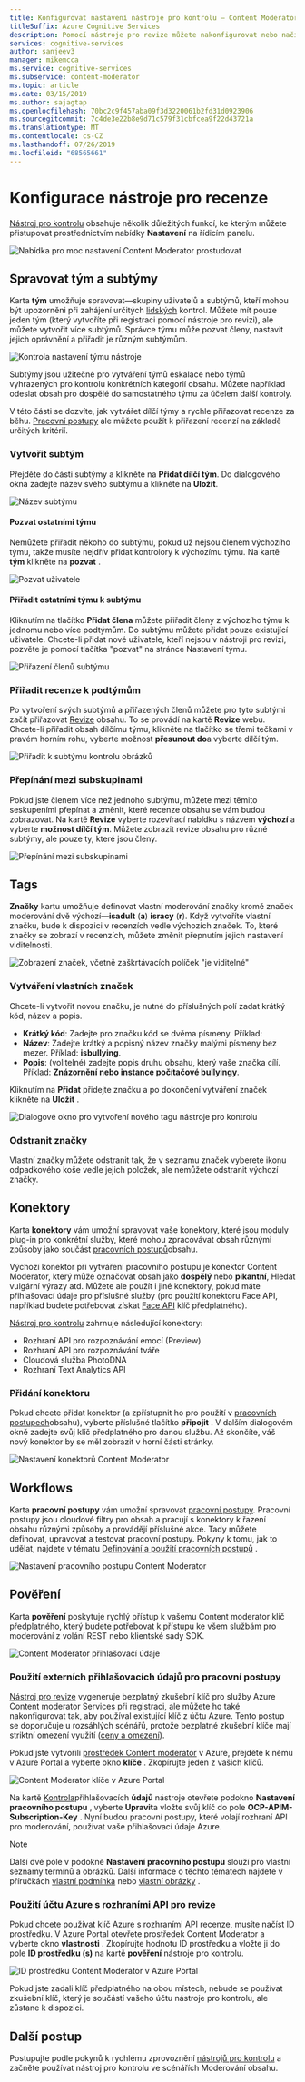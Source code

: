 ```yaml
---
title: Konfigurovat nastavení nástroje pro kontrolu – Content Moderator
titleSuffix: Azure Cognitive Services
description: Pomocí nástroje pro revize můžete nakonfigurovat nebo načíst svůj tým, značky, konektory, pracovní postupy a přihlašovací údaje pro Content Moderator.
services: cognitive-services
author: sanjeev3
manager: mikemcca
ms.service: cognitive-services
ms.subservice: content-moderator
ms.topic: article
ms.date: 03/15/2019
ms.author: sajagtap
ms.openlocfilehash: 70bc2c9f457aba09f3d3220061b2fd31d0923906
ms.sourcegitcommit: 7c4de3e22b8e9d71c579f31cbfcea9f22d43721a
ms.translationtype: MT
ms.contentlocale: cs-CZ
ms.lasthandoff: 07/26/2019
ms.locfileid: "68565661"
---
```

# <a name="configure-the-review-tool"></a>Konfigurace nástroje pro recenze

[Nástroj pro kontrolu](https://contentmoderator.cognitive.microsoft.com) obsahuje několik důležitých funkcí, ke kterým můžete přistupovat prostřednictvím nabídky **Nastavení** na řídicím panelu.

![Nabídka pro moc nastavení Content Moderator prostudovat](images/settings-1.png)

## <a name="manage-team-and-subteams"></a>Spravovat tým a subtýmy

Karta **tým** umožňuje spravovat&mdash;skupiny uživatelů a subtýmů, kteří mohou být upozorněni při zahájení určitých [lidských](../review-api.md#reviews) kontrol. Můžete mít pouze jeden tým (který vytvoříte při registraci pomocí nástroje pro revizi), ale můžete vytvořit více subtýmů. Správce týmu může pozvat členy, nastavit jejich oprávnění a přiřadit je různým subtýmům.

![Kontrola nastavení týmu nástroje](images/settings-2-team.png)

Subtýmy jsou užitečné pro vytváření týmů eskalace nebo týmů vyhrazených pro kontrolu konkrétních kategorií obsahu. Můžete například odeslat obsah pro dospělé do samostatného týmu za účelem další kontroly.

V této části se dozvíte, jak vytvářet dílčí týmy a rychle přiřazovat recenze za běhu. [Pracovní postupy](workflows.md) ale můžete použít k přiřazení recenzí na základě určitých kritérií.

### <a name="create-a-subteam"></a>Vytvořit subtým

Přejděte do části  subtýmy a klikněte na **Přidat dílčí tým**. Do dialogového okna zadejte název svého subtýmu a klikněte na **Uložit**.

![Název subtýmu](images/1-Teams-2.PNG)

#### <a name="invite-teammates"></a>Pozvat ostatními týmu

Nemůžete přiřadit někoho do subtýmu, pokud už nejsou členem výchozího týmu, takže musíte nejdřív přidat kontrolory k výchozímu týmu. Na kartě **tým** klikněte na **pozvat** .

![Pozvat uživatele](images/invite-users.png)

#### <a name="assign-teammates-to-subteam"></a>Přiřadit ostatními týmu k subtýmu

Kliknutím na tlačítko **Přidat člena** můžete přiřadit členy z výchozího týmu k jednomu nebo více podtýmům. Do subtýmu můžete přidat pouze existující uživatele. Chcete-li přidat nové uživatele, kteří nejsou v nástroji pro revizi, pozvěte je pomocí tlačítka "pozvat" na stránce Nastavení týmu.

![Přiřazení členů subtýmu](images/1-Teams-3.PNG)

### <a name="assign-reviews-to-subteams"></a>Přiřadit recenze k podtýmům

Po vytvoření svých subtýmů a přiřazených členů můžete pro tyto subtými začít přiřazovat [Revize](../review-api.md#reviews) obsahu. To se provádí na kartě **Revize** webu.
Chcete-li přiřadit obsah dílčímu týmu, klikněte na tlačítko se třemi tečkami v pravém horním rohu, vyberte možnost **přesunout do**a vyberte dílčí tým.

![Přiřadit k subtýmu kontrolu obrázků](images/3-review-image-subteam-1.png)

### <a name="switch-between-subteams"></a>Přepínání mezi subskupinami

Pokud jste členem více než jednoho subtýmu, můžete mezi těmito seskupeními přepínat a změnit, které recenze obsahu se vám budou zobrazovat. Na kartě **Revize** vyberte rozevírací nabídku s názvem **výchozí** a vyberte **možnost dílčí tým**. Můžete zobrazit revize obsahu pro různé subtýmy, ale pouze ty, které jsou členy.

![Přepínání mezi subskupinami](images/3-review-image-subteam-2.png)

## <a name="tags"></a>Tags

**Značky** kartu umožňuje definovat vlastní moderování značky kromě značek moderování dvě výchozí&mdash;**isadult** (**a**) **isracy**  (**r**). Když vytvoříte vlastní značku, bude k dispozici v recenzích vedle výchozích značek. To, které značky se zobrazí v recenzích, můžete změnit přepnutím jejich nastavení viditelnosti.

![Zobrazení značek, včetně zaškrtávacích políček "je viditelné"](images/tags-4-disable.png)

### <a name="create-custom-tags"></a>Vytváření vlastních značek

Chcete-li vytvořit novou značku, je nutné do příslušných polí zadat krátký kód, název a popis.

- **Krátký kód**: Zadejte pro značku kód se dvěma písmeny. Příklad:
- **Název**: Zadejte krátký a popisný název značky malými písmeny bez mezer. Příklad: **isbullying**.
- **Popis**: (volitelné) zadejte popis druhu obsahu, který vaše značka cílí. Příklad: **Znázornění nebo instance počítačové bullyingy**.

Kliknutím na **Přidat** přidejte značku a po dokončení vytváření značek klikněte na **Uložit** .

![Dialogové okno pro vytvoření nového tagu nástroje pro kontrolu](images/settings-3-tags.png)

### <a name="delete-tags"></a>Odstranit značky

Vlastní značky můžete odstranit tak, že v seznamu značek vyberete ikonu odpadkového koše vedle jejich položek, ale nemůžete odstranit výchozí značky.

## <a name="connectors"></a>Konektory

Karta **konektory** vám umožní spravovat vaše konektory, které jsou moduly plug-in pro konkrétní služby, které mohou zpracovávat obsah různými způsoby jako součást [pracovních postupů](../review-api.md#workflows)obsahu.

Výchozí konektor při vytváření pracovního postupu je konektor Content Moderator, který může označovat obsah jako **dospělý** nebo **pikantní**, Hledat vulgární výrazy atd. Můžete ale použít i jiné konektory, pokud máte přihlašovací údaje pro příslušné služby (pro použití konektoru Face API, například budete potřebovat získat [Face API](https://docs.microsoft.com/azure/cognitive-services/face/overview) klíč předplatného).

[Nástroj pro kontrolu](./human-in-the-loop.md) zahrnuje následující konektory:

- Rozhraní API pro rozpoznávání emocí (Preview)
- Rozhraní API pro rozpoznávání tváře
- Cloudová služba PhotoDNA
- Rozhraní Text Analytics API

### <a name="add-a-connector"></a>Přidání konektoru

Pokud chcete přidat konektor (a zpřístupnit ho pro použití v [pracovních postupech](../review-api.md#workflows)obsahu), vyberte příslušné tlačítko **připojit** . V dalším dialogovém okně zadejte svůj klíč předplatného pro danou službu. Až skončíte, váš nový konektor by se měl zobrazit v horní části stránky.

![Nastavení konektorů Content Moderator](images/settings-4-connectors.png)

## <a name="workflows"></a>Workflows

Karta **pracovní postupy** vám umožní spravovat [pracovní postupy](../review-api.md#workflows). Pracovní postupy jsou cloudové filtry pro obsah a pracují s konektory k řazení obsahu různými způsoby a provádějí příslušné akce. Tady můžete definovat, upravovat a testovat pracovní postupy. Pokyny k tomu, jak to udělat, najdete v tématu [Definování a použití pracovních postupů](Workflows.md) .

![Nastavení pracovního postupu Content Moderator](images/settings-5-workflows.png)

## <a name="credentials"></a>Pověření

Karta **pověření** poskytuje rychlý přístup k vašemu Content moderator klíč předplatného, který budete potřebovat k přístupu ke všem službám pro moderování z volání REST nebo klientské sady SDK.

![Content Moderator přihlašovací údaje](images/settings-6-credentials.png)

### <a name="use-external-credentials-for-workflows"></a>Použití externích přihlašovacích údajů pro pracovní postupy

[Nástroj pro revize](https://contentmoderator.cognitive.microsoft.com) vygeneruje bezplatný zkušební klíč pro služby Azure Content moderator Services při registraci, ale můžete ho také nakonfigurovat tak, aby používal existující klíč z účtu Azure. Tento postup se doporučuje u rozsáhlých scénářů, protože bezplatné zkušební klíče mají striktní omezení využití ([ceny a omezení](https://azure.microsoft.com/pricing/details/cognitive-services/content-moderator/)).

Pokud jste vytvořili [prostředek Content moderator](https://ms.portal.azure.com/#create/Microsoft.CognitiveServicesContentModerator) v Azure, přejděte k němu v Azure Portal a vyberte okno **klíče** . Zkopírujte jeden z vašich klíčů.

![Content Moderator klíče v Azure Portal](images/credentials-azure-portal-keys.PNG)

Na kartě [Kontrola](https://contentmoderator.cognitive.microsoft.com)přihlašovacích **údajů** nástroje otevřete podokno **Nastavení pracovního postupu** , vyberte **Upravit**a vložte svůj klíč do pole **OCP-APIM-Subscription-Key** . Nyní budou pracovní postupy, které volají rozhraní API pro moderování, používat vaše přihlašovací údaje Azure.

> [!NOTE]
> Další dvě pole v podokně **Nastavení pracovního postupu** slouží pro vlastní seznamy termínů a obrázků. Další informace o těchto tématech najdete v příručkách [vlastní podmínka](../try-terms-list-api.md) nebo [vlastní obrázky](../try-image-list-api.md) .

### <a name="use-your-azure-account-with-the-review-apis"></a>Použití účtu Azure s rozhraními API pro revize

Pokud chcete používat klíč Azure s rozhraními API recenze, musíte načíst ID prostředku. V Azure Portal otevřete prostředek Content Moderator a vyberte okno **vlastnosti** . Zkopírujte hodnotu ID prostředku a vložte ji do pole **ID prostředku (s)** na kartě **pověření** nástroje pro kontrolu.

![ID prostředku Content Moderator v Azure Portal](images/credentials-azure-portal-resourceid.PNG)

Pokud jste zadali klíč předplatného na obou místech, nebude se používat zkušební klíč, který je součástí vašeho účtu nástroje pro kontrolu, ale zůstane k dispozici.

## <a name="next-steps"></a>Další postup

Postupujte podle pokynů k rychlému zprovoznění [nástrojů pro kontrolu](../quick-start.md) a začněte používat nástroj pro kontrolu ve scénářích Moderování obsahu.